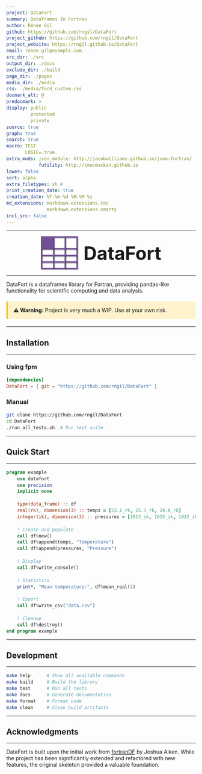 ```yaml
---
project: DataFort
summary: Dataframes In Fortran
author: Renee Gil
github: https://github.com/rngil/DataFort
project_github: https://github.com/rngil/DataFort
project_website: https://rngil.github.io/DataFort
email: renee.gil@example.com
src_dir: ./src
output_dir: ./docs
exclude_dir: ./build
page_dir: ./pages
media_dir: ./media
css: ./media/ford_custom.css
docmark_alt: @
predocmark: >
display: public
         protected
         private
source: true
graph: true
search: true
macro: TEST
       LOGIC=.true.
extra_mods: json_module: http://jacobwilliams.github.io/json-fortran/
            futility: http://cmacmackin.github.io
lower: false
sort: alpha
extra_filetypes: sh #
print_creation_date: true
creation_date: %Y-%m-%d %H:%M %z
md_extensions: markdown.extensions.toc
               markdown.extensions.smarty
incl_src: false
---
```

---

<p align="center" style="margin: 0; padding: 0;">
  <img src="media/logo.png" alt="DataFort logo" width="100" style="vertical-align:middle; margin-right: 10px;"/> <span style="font-size:3.5em; font-weight:bold; vertical-align:middle;">DataFort</span>
</p>

---

DataFort is a dataframes library for Fortran, providing pandas-like functionality for scientific computing and data analysis.

<div style="background-color: #fff3cd; border-left: 4px solid #ffc107; padding: 15px; margin: 20px 0; border-radius: 4px;">
  <strong>⚠️ Warning:</strong> Project is very much a WIP. Use at your own risk.
</div>


--- 
## Installation
---

### Using fpm

```toml
[dependencies]
DataFort = { git = "https://github.com/rngil/DataFort" }
```

### Manual

```bash
git clone https://github.com/rngil/DataFort
cd DataFort
./run_all_tests.sh  # Run test suite
```

--- 
## Quick Start
--- 

```fortran
program example
    use datafort
    use precision
    implicit none

    type(data_frame) :: df
    real(rk), dimension(3) :: temps = [23.1_rk, 25.3_rk, 24.8_rk]
    integer(ik), dimension(3) :: pressures = [1013_ik, 1015_ik, 1012_ik]

    ! Create and populate
    call df%new()
    call df%append(temps, "Temperature")
    call df%append(pressures, "Pressure")

    ! Display
    call df%write_console()

    ! Statistics
    print*, "Mean temperature:", df%mean_real(1)

    ! Export
    call df%write_csv("data.csv")

    ! Cleanup
    call df%destroy()
end program example
```

--- 
## Development
--- 

```bash
make help      # Show all available commands
make build     # Build the library
make test      # Run all tests
make docs      # Generate documentation
make format    # Format code
make clean     # Clean build artifacts
```

--- 
## Acknowledgments
--- 

DataFort is built upon the initial work from [fortranDF](https://github.com/jaiken17/fortranDF) by Joshua Aiken. While the project has been significantly extended and refactored with new features, the original skeleton provided a valuable foundation.
